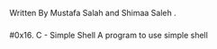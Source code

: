 Written By Mustafa Salah and Shimaa Saleh .


### 

#0x16. C - Simple Shell 
A program to use simple shell
